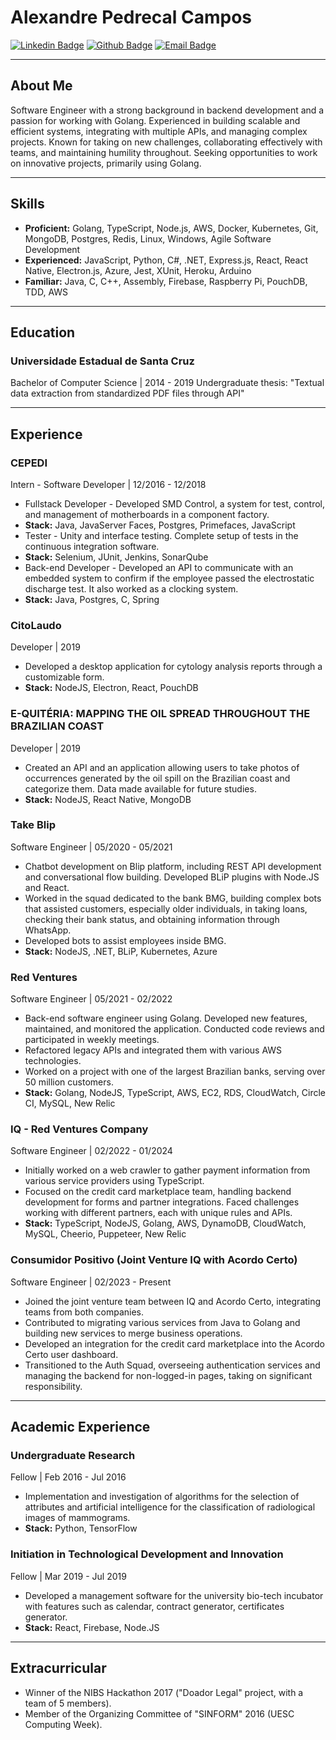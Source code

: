 # Alexandre Pedrecal Campos

[![Linkedin Badge](https://img.shields.io/badge/-Linkedin-0e76a8?style=flat-square&labelColor=0e76a8&logo=linkedin&logoColor=white&link=https://www.linkedin.com/in/Pedrecal/)](https://www.linkedin.com/in/Pedrecal/) [![Github Badge](https://img.shields.io/badge/-Github-171515?style=flat-square&labelColor=171515&logo=github&logoColor=white&link=https://github.com/Pedrecal)](https://github.com/Pedrecal) [![Email Badge](https://img.shields.io/badge/-Email-c14438?style=flat-square&labelColor=c14438&logo=gmail&logoColor=white&link=mailto:pedrecalc@gmail.com)](mailto:pedrecalc@gmail.com)


---

## About Me
Software Engineer with a strong background in backend development and a passion for working with Golang. Experienced in building scalable and efficient systems, integrating with multiple APIs, and managing complex projects. Known for taking on new challenges, collaborating effectively with teams, and maintaining humility throughout. Seeking opportunities to work on innovative projects, primarily using Golang.

---

## Skills
- **Proficient:** Golang, TypeScript, Node.js, AWS, Docker, Kubernetes, Git, MongoDB, Postgres, Redis, Linux, Windows, Agile Software Development
- **Experienced:** JavaScript, Python, C#, .NET, Express.js, React, React Native, Electron.js, Azure, Jest, XUnit, Heroku, Arduino
- **Familiar:** Java, C, C++, Assembly, Firebase, Raspberry Pi, PouchDB, TDD, AWS

---

## Education
### Universidade Estadual de Santa Cruz
Bachelor of Computer Science | 2014 - 2019
Undergraduate thesis: "Textual data extraction from standardized PDF files through API"

---

## Experience
### CEPEDI
Intern - Software Developer | 12/2016 - 12/2018
- Fullstack Developer - Developed SMD Control, a system for test, control, and management of motherboards in a component factory.
- **Stack:** Java, JavaServer Faces, Postgres, Primefaces, JavaScript
- Tester - Unity and interface testing. Complete setup of tests in the continuous integration software.
- **Stack:** Selenium, JUnit, Jenkins, SonarQube
- Back-end Developer - Developed an API to communicate with an embedded system to confirm if the employee passed the electrostatic discharge test. It also worked as a clocking system.
- **Stack:** Java, Postgres, C, Spring

### CitoLaudo
Developer | 2019
- Developed a desktop application for cytology analysis reports through a customizable form.
- **Stack:** NodeJS, Electron, React, PouchDB

### E-QUITÉRIA: MAPPING THE OIL SPREAD THROUGHOUT THE BRAZILIAN COAST
Developer | 2019
- Created an API and an application allowing users to take photos of occurrences generated by the oil spill on the Brazilian coast and categorize them. Data made available for future studies.
- **Stack:** NodeJS, React Native, MongoDB

### Take Blip
Software Engineer | 05/2020 - 05/2021
- Chatbot development on Blip platform, including REST API development and conversational flow building. Developed BLiP plugins with Node.JS and React.
- Worked in the squad dedicated to the bank BMG, building complex bots that assisted customers, especially older individuals, in taking loans, checking their bank status, and obtaining information through WhatsApp.
- Developed bots to assist employees inside BMG.
- **Stack:** NodeJS, .NET, BLiP, Kubernetes, Azure

### Red Ventures
Software Engineer | 05/2021 - 02/2022
- Back-end software engineer using Golang. Developed new features, maintained, and monitored the application. Conducted code reviews and participated in weekly meetings.
- Refactored legacy APIs and integrated them with various AWS technologies.
- Worked on a project with one of the largest Brazilian banks, serving over 50 million customers.
- **Stack:** Golang, NodeJS, TypeScript, AWS, EC2, RDS, CloudWatch, Circle CI, MySQL, New Relic

### IQ - Red Ventures Company
Software Engineer | 02/2022 - 01/2024
- Initially worked on a web crawler to gather payment information from various service providers using TypeScript.
- Focused on the credit card marketplace team, handling backend development for forms and partner integrations. Faced challenges working with different partners, each with unique rules and APIs.
- **Stack:** TypeScript, NodeJS, Golang, AWS, DynamoDB, CloudWatch, MySQL, Cheerio, Puppeteer, New Relic

### Consumidor Positivo (Joint Venture IQ with Acordo Certo)
Software Engineer | 02/2023 - Present
- Joined the joint venture team between IQ and Acordo Certo, integrating teams from both companies.
- Contributed to migrating various services from Java to Golang and building new services to merge business operations.
- Developed an integration for the credit card marketplace into the Acordo Certo user dashboard.
- Transitioned to the Auth Squad, overseeing authentication services and managing the backend for non-logged-in pages, taking on significant responsibility.

---

## Academic Experience
### Undergraduate Research
Fellow | Feb 2016 - Jul 2016
- Implementation and investigation of algorithms for the selection of attributes and artificial intelligence for the classification of radiological images of mammograms.
- **Stack:** Python, TensorFlow

### Initiation in Technological Development and Innovation
Fellow | Mar 2019 - Jul 2019
- Developed a management software for the university bio-tech incubator with features such as calendar, contract generator, certificates generator.
- **Stack:** React, Firebase, Node.JS

---

## Extracurricular
- Winner of the NIBS Hackathon 2017 ("Doador Legal" project, with a team of 5 members).
- Member of the Organizing Committee of "SINFORM" 2016 (UESC Computing Week).
